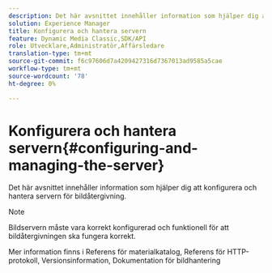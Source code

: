```yaml
---
description: Det här avsnittet innehåller information som hjälper dig att konfigurera och hantera servern för bildåtergivning.
solution: Experience Manager
title: Konfigurera och hantera servern
feature: Dynamic Media Classic,SDK/API
role: Utvecklare,Administratör,Affärsledare
translation-type: tm+mt
source-git-commit: f6c97606d7a4209427316d7367013ad9585a5cae
workflow-type: tm+mt
source-wordcount: '78'
ht-degree: 0%

---
```



# Konfigurera och hantera servern{#configuring-and-managing-the-server}

Det här avsnittet innehåller information som hjälper dig att konfigurera och hantera servern för bildåtergivning.

>[!NOTE]
>
>Bildservern måste vara korrekt konfigurerad och funktionell för att bildåtergivningen ska fungera korrekt.

Mer information finns i Referens för materialkatalog, Referens för HTTP-protokoll, Versionsinformation, Dokumentation för bildhantering
